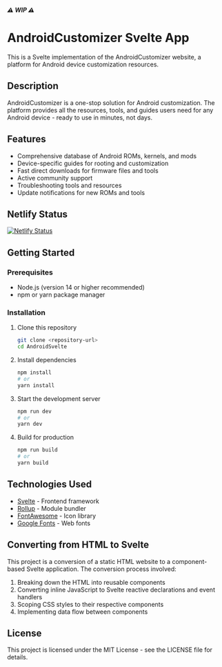 _**⚠️ WIP ⚠️**_

# AndroidCustomizer Svelte App

This is a Svelte implementation of the AndroidCustomizer website, a platform for Android device customization resources.

## Description

AndroidCustomizer is a one-stop solution for Android customization. The platform provides all the resources, tools, and guides users need for any Android device - ready to use in minutes, not days.

## Features

- Comprehensive database of Android ROMs, kernels, and mods
- Device-specific guides for rooting and customization
- Fast direct downloads for firmware files and tools
- Active community support
- Troubleshooting tools and resources
- Update notifications for new ROMs and tools

## Netlify Status

[![Netlify Status](https://api.netlify.com/api/v1/badges/955f13f5-90a3-4b8e-8d43-e47b1ed1e3d6/deploy-status)](https://app.netlify.com/projects/droidify/deploys)

## Getting Started

### Prerequisites

- Node.js (version 14 or higher recommended)
- npm or yarn package manager

### Installation

1. Clone this repository
   ```bash
   git clone <repository-url>
   cd AndroidSvelte
   ```

2. Install dependencies
   ```bash
   npm install
   # or
   yarn install
   ```

3. Start the development server
   ```bash
   npm run dev
   # or
   yarn dev
   ```

4. Build for production
   ```bash
   npm run build
   # or
   yarn build
   ```

## Technologies Used

- [Svelte](https://svelte.dev/) - Frontend framework
- [Rollup](https://rollupjs.org/) - Module bundler
- [FontAwesome](https://fontawesome.com/) - Icon library
- [Google Fonts](https://fonts.google.com/) - Web fonts

## Converting from HTML to Svelte

This project is a conversion of a static HTML website to a component-based Svelte application. The conversion process involved:

1. Breaking down the HTML into reusable components
2. Converting inline JavaScript to Svelte reactive declarations and event handlers
3. Scoping CSS styles to their respective components
4. Implementing data flow between components

## License

This project is licensed under the MIT License - see the LICENSE file for details.
